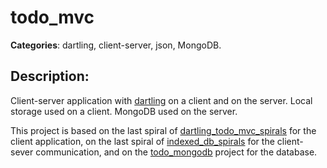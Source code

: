 # todo_mvc 

**Categories**: dartling, client-server, json, MongoDB. 

## Description: 
Client-server application with [dartling](https://github.com/dzenanr/dartling) 
on a client and on the server. 
Local storage used on a client. 
MongoDB used on the server.

This project is based on the last spiral of 
[dartling_todo_mvc_spirals](https://github.com/dzenanr/dartling_todo_mvc_spirals)
for the client application,
on the last spiral of
[indexed_db_spirals](https://github.com/dzenanr/indexed_db_spirals)
for the client-sever communication,
and on the
[todo_mongodb](https://github.com/dzenanr/todo_mongodb) project for the database.
